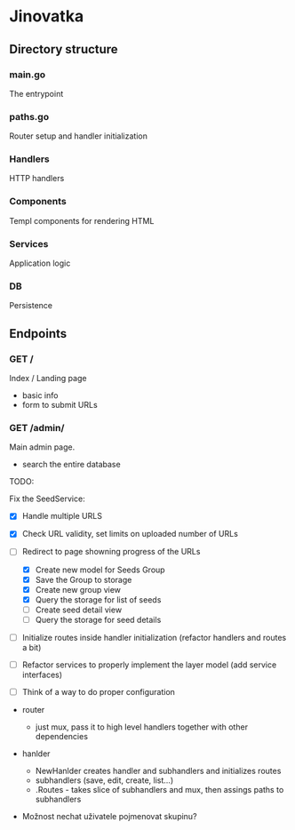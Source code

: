 # Jinovatka

## Directory structure

### main.go

The entrypoint

### paths.go

Router setup and handler initialization

### Handlers

HTTP handlers

### Components

Templ components for rendering HTML

### Services

Application logic

### DB

Persistence

## Endpoints

### GET /

Index / Landing page

- basic info
- form to submit URLs

### GET /admin/

Main admin page.

- search the entire database

TODO:

Fix the SeedService:

- [x] Handle multiple URLS
- [x] Check URL validity, set limits on uploaded number of URLs
- [ ] Redirect to page showning progress of the URLs
    - [x] Create new model for Seeds Group
    - [x] Save the Group to storage
    - [x] Create new group view
    - [x] Query the storage for list of seeds
    - [ ] Create seed detail view
    - [ ] Query the storage for seed details
- [ ] Initialize routes inside handler initialization (refactor handlers and routes a bit)
- [ ] Refactor services to properly implement the layer model (add service interfaces)
- [ ] Think of a way to do proper configuration


- router
    - just mux, pass it to high level handlers together with other dependencies
- hanlder
    - NewHanlder creates handler and subhandlers and initializes routes
    - subhandlers (save, edit, create, list...)
    - .Routes - takes slice of subhandlers and mux, then assings paths to subhandlers

- Možnost nechat uživatele pojmenovat skupinu?
